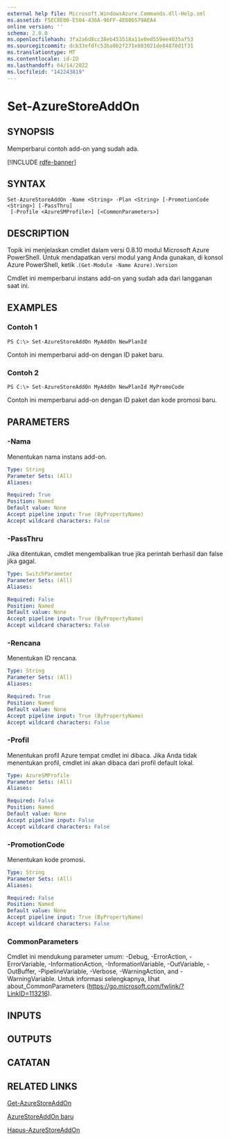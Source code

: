 ```yaml
---
external help file: Microsoft.WindowsAzure.Commands.dll-Help.xml
ms.assetid: F5EC8E00-E504-436A-96FF-4E886579AEA4
online version: ''
schema: 2.0.0
ms.openlocfilehash: 3fa2a6d8cc38eb453518a11e0ed559ee4035af53
ms.sourcegitcommit: dcb33efdfc53ba0b2f271e883021de84878d1f31
ms.translationtype: MT
ms.contentlocale: id-ID
ms.lasthandoff: 04/14/2022
ms.locfileid: "142243819"
---
```

# Set-AzureStoreAddOn

## SYNOPSIS
Memperbarui contoh add-on yang sudah ada.

[!INCLUDE [rdfe-banner](../../includes/rdfe-banner.md)]

## SYNTAX

```
Set-AzureStoreAddOn -Name <String> -Plan <String> [-PromotionCode <String>] [-PassThru]
 [-Profile <AzureSMProfile>] [<CommonParameters>]
```

## DESCRIPTION
Topik ini menjelaskan cmdlet dalam versi 0.8.10 modul Microsoft Azure PowerShell.
Untuk mendapatkan versi modul yang Anda gunakan, di konsol Azure PowerShell, ketik .`(Get-Module -Name Azure).Version`

Cmdlet ini memperbarui instans add-on yang sudah ada dari langganan saat ini.

## EXAMPLES

### Contoh 1
```
PS C:\> Set-AzureStoreAddOn MyAddOn NewPlanId
```

Contoh ini memperbarui add-on dengan ID paket baru.

### Contoh 2
```
PS C:\> Set-AzureStoreAddOn MyAddOn NewPlanId MyPromoCode
```

Contoh ini memperbarui add-on dengan ID paket dan kode promosi baru.

## PARAMETERS

### -Nama
Menentukan nama instans add-on.

```yaml
Type: String
Parameter Sets: (All)
Aliases: 

Required: True
Position: Named
Default value: None
Accept pipeline input: True (ByPropertyName)
Accept wildcard characters: False
```

### -PassThru
Jika ditentukan, cmdlet mengembalikan true jika perintah berhasil dan false jika gagal.

```yaml
Type: SwitchParameter
Parameter Sets: (All)
Aliases: 

Required: False
Position: Named
Default value: None
Accept pipeline input: True (ByPropertyName)
Accept wildcard characters: False
```

### -Rencana
Menentukan ID rencana.

```yaml
Type: String
Parameter Sets: (All)
Aliases: 

Required: True
Position: Named
Default value: None
Accept pipeline input: True (ByPropertyName)
Accept wildcard characters: False
```

### -Profil
Menentukan profil Azure tempat cmdlet ini dibaca.
Jika Anda tidak menentukan profil, cmdlet ini akan dibaca dari profil default lokal.

```yaml
Type: AzureSMProfile
Parameter Sets: (All)
Aliases: 

Required: False
Position: Named
Default value: None
Accept pipeline input: False
Accept wildcard characters: False
```

### -PromotionCode
Menentukan kode promosi.

```yaml
Type: String
Parameter Sets: (All)
Aliases: 

Required: False
Position: Named
Default value: None
Accept pipeline input: True (ByPropertyName)
Accept wildcard characters: False
```

### CommonParameters
Cmdlet ini mendukung parameter umum: -Debug, -ErrorAction, -ErrorVariable, -InformationAction, -InformationVariable, -OutVariable, -OutBuffer, -PipelineVariable, -Verbose, -WarningAction, and -WarningVariable. Untuk informasi selengkapnya, lihat about_CommonParameters (https://go.microsoft.com/fwlink/?LinkID=113216).

## INPUTS

## OUTPUTS

## CATATAN

## RELATED LINKS

[Get-AzureStoreAddOn](./Get-AzureStoreAddOn.md)

[AzureStoreAddOn baru](./New-AzureStoreAddOn.md)

[Hapus-AzureStoreAddOn](./Remove-AzureStoreAddOn.md)



